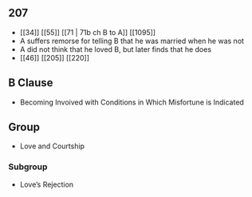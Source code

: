 ## 207
- [[34]] [[55]] [[71 | 71b ch B to A]] [[1095]] 
- A suffers remorse for telling B that he was married when he was not
- A did not think that he loved B, but later finds that he does
- [[46]] [[205]] [[220]] 

## B Clause
- Becoming Invoived with Conditions in Which Misfortune is Indicated

## Group
- Love and Courtship

### Subgroup
- Love’s Rejection

